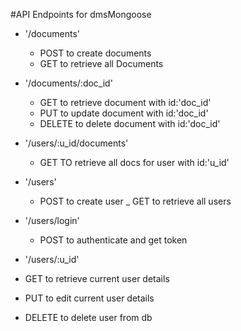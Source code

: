 #API Endpoints for dmsMongoose
- '/documents'
  -  POST to create documents
  -  GET to retrieve all Documents

- '/documents/:doc_id'
  -  GET to retrieve document with id:'doc_id'
  -  PUT to update document with id:'doc_id'
  -	 DELETE to delete document with id:'doc_id'

- '/users/:u_id/documents'
  -  GET TO retrieve all docs for user with id:'u_id'

- '/users'
  -  POST to create user
  _  GET to retrieve all users

- '/users/login'
  -  POST to authenticate and get token
  
-  '/users/:u_id'
  -  GET to retrieve current user details
  -  PUT to edit current user details
  -  DELETE to delete user from db